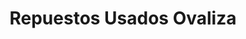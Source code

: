 ---
title: "Repuestos Usados Ovaliza"
url: /santiago/repuestos-usados-ovaliza/
shop: Autowerkstatt
---